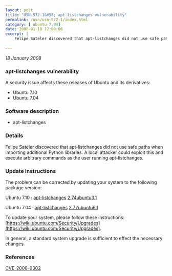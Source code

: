 ```yaml
---
layout: post
title: "USN-572-1&#58; apt-listchanges vulnerability"
permalink: /usn/usn-572-1/index.html
category: [ ubuntu-7.04]
date: 2008-01-18 12:00:00
excerpt: |
    Felipe Sateler discovered that apt-listchanges did not use safe paths when importing additional Python libraries.  A local attacker could exploit this and execute arbitrary commands as the user running apt-listchanges. 
    
--- 
```

 
 

*18 January 2008*

### apt-listchanges vulnerability

A security issue affects these releases of Ubuntu and its derivatives:

* Ubuntu 7.10
* Ubuntu 7.04

### Software description

* apt-listchanges 

### Details

Felipe Sateler discovered that apt-listchanges did not use safe paths when importing additional Python libraries. A local attacker could exploit this and execute arbitrary commands as the user running apt-listchanges. 

### Update instructions

The problem can be corrected by updating your system to the following package version:

Ubuntu 7.10
 : [apt-listchanges](https://launchpad.net/ubuntu/+source/apt-listchanges) <span> [2.74ubuntu3.1](https://launchpad.net/ubuntu/+source/apt-listchanges/2.74ubuntu3.1) </span> 

Ubuntu 7.04
 : [apt-listchanges](https://launchpad.net/ubuntu/+source/apt-listchanges) <span> [2.72ubuntu6.1](https://launchpad.net/ubuntu/+source/apt-listchanges/2.72ubuntu6.1) </span> 

To update your system, please follow these instructions: [https://wiki.ubuntu.com/Security/Upgrades](https://wiki.ubuntu.com/Security/Upgrades).

In general, a standard system upgrade is sufficient to effect the necessary changes. 

### References

 
 [CVE-2008-0302](http://people.ubuntu.com/~ubuntu-security/cve/CVE-2008-0302)
 

